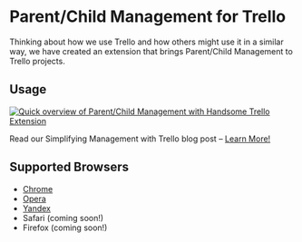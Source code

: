 Parent/Child Management for Trello
==================================

Thinking about how we use Trello and how others might use it in a similar way, we have created an extension that brings Parent/Child Management to Trello projects.


## Usage

[![Quick overview of Parent/Child Management with Handsome Trello Extension][2]][1]

  [1]: https://vimeo.com/152433592
  [2]: http://assets.handsome.is/supporting/trello-github-video.png

Read our Simplifying Management with Trello blog post – [Learn More!](http://handsome.is/simplifying-management-with-trello/)

## Supported Browsers

* [Chrome](https://chrome.google.com/webstore/detail/parentchild-managment-for/flnpbgmiploomjgagfbcjlikpiehclld)
* [Opera](https://addons.opera.com/extensions/details/parentchild-managment-for-trello)
* [Yandex](https://addons.opera.com/extensions/details/parentchild-managment-for-trello)
* Safari (coming soon!)
* Firefox (coming soon!)
